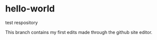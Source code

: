 # hello-world
test respository

This branch contains my first edits made through the github site editor.
